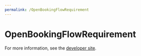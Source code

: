 ```yaml
---
permalink: /OpenBookingFlowRequirement
---
```


# OpenBookingFlowRequirement


For more information, see the [developer site](https://developer.openactive.io/data-model/types/openbookingflowrequirement).
